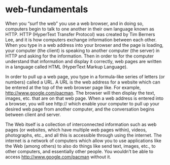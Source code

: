# web-fundamentals
When you “surf the web” you use a web browser, and in doing so, computers begin to talk to one another in their own language known as HTTP. HTTP (HyperText Transfer Protocol) was created by Tim Berners Lee, and it is how computers exchange information between each other. When you type in a web address into your browser and the page is loading, your computer (the client) is speaking to another computer (the server) in HTTP and asking for the information. Then in order to for the computer understand that information and display it correctly, web pages are written in a language called HTML (HyperText Markup Language).

In order to pull up a web page, you type in a formula-like series of letters (or numbers) called a URL. A URL is the web address for a website which can be entered at the top of the web browser page like. For example, http://www.google.com/pacman. The browser will then display the text, images, etc. that are on that web page. When a web address is entered into a browser, you will see http:// which enable your computer to pull up your desired web page from another computer, and the conversation begins between client and server.

The Web itself is a collection of interconnected information such as web pages (or websites, which have multiple web pages within), videos, photographs, etc., and all this is accessible through using the internet. The internet is a network of computers which allow you to use applications like the Web (among others) to also do things like send text, images, etc., to other computers, and essentially other people. You wouldn’t be able to access http://www.google.com/pacman without it. 
